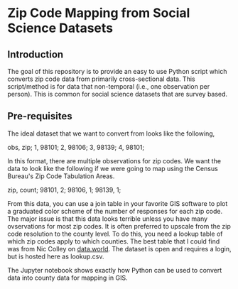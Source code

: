 # Zip Code Mapping from Social Science Datasets

## Introduction

The goal of this repository is to provide an easy to use Python script which converts zip code data from primarily cross-sectional data. This script/method is for data that non-temporal (i.e., one observation per person). This is common for social science datasets that are survey based. 

## Pre-requisites

The ideal dataset that we want to convert from looks like the following,

obs, zip;
1, 98101;
2, 98106;
3, 98139;
4, 98101;

In this format, there are multiple observations for zip codes. We want the data to look like the following if we were going to map using the Census Bureau's Zip Code Tabulation Areas.

zip, count;
98101, 2;
98106, 1;
98139, 1;

From this data, you can use a join table in your favorite GIS software to plot a graduated color scheme of the number of responses for each zip code. The major issue is that this data looks terrible unless you have many ovservations for most zip codes. It is often preferred to upscale from the zip code resolution to the county level. To do this, you need a lookup table of which zip codes apply to which counties. The best table that I could find was from Nic Colley on [data.world](https://data.world/niccolley/us-zipcode-to-county-state). The dataset is open and requires a login, but is hosted here as lookup.csv.

The Jupyter notebook shows exactly how Python can be used to convert data into county data for mapping in GIS.
